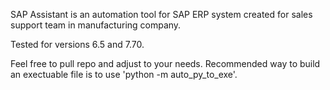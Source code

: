 SAP Assistant is an automation tool for SAP ERP system created for sales support team in manufacturing company.

Tested for versions 6.5 and 7.70.

Feel free to pull repo and adjust to your needs. Recommended way to build an exectuable file is to use 'python -m auto_py_to_exe'.

